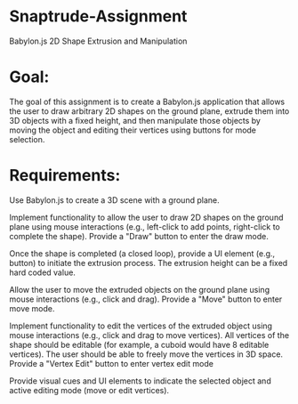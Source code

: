 # Snaptrude-Assignment
Babylon.js 2D Shape Extrusion and Manipulation


# Goal:

The goal of this assignment is to create a Babylon.js application that allows the user to draw arbitrary 2D shapes on the ground plane, extrude them into 3D objects with a fixed height, and then manipulate those objects by moving the object and editing their vertices using buttons for mode selection.

# Requirements:

Use Babylon.js to create a 3D scene with a ground plane.

Implement functionality to allow the user to draw 2D shapes on the ground plane using mouse interactions (e.g., left-click to add points, right-click to complete the shape). Provide a "Draw" button to enter the draw mode.

Once the shape is completed (a closed loop), provide a UI element (e.g., button) to initiate the extrusion process. The extrusion height can be a fixed hard coded value.

Allow the user to move the extruded objects on the ground plane using mouse interactions (e.g., click and drag). Provide a "Move" button to enter move mode.

Implement functionality to edit the vertices of the extruded object using mouse interactions (e.g., click and drag to move vertices). All vertices of the shape should be editable (for example, a cuboid would have 8 editable vertices). The user should be able to freely move the vertices in 3D space. Provide a "Vertex Edit" button to enter vertex edit mode

Provide visual cues and UI elements to indicate the selected object and active editing mode (move or edit vertices).
